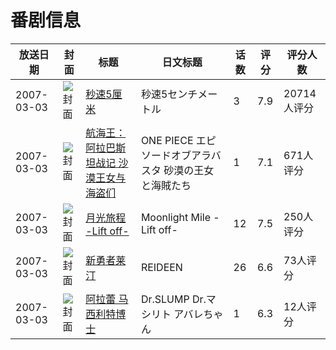 # 番剧信息

|放送日期|封面|标题|日文标题|话数|评分|评分人数|
|---|---|---|---|---|---|---|
|2007-03-03|![封面](https://lain.bgm.tv/pic/cover/c/1f/44/927_J2Q9a.jpg)|[秒速5厘米](https://bangumi.tv/subject/927)|秒速5センチメートル|3|7.9|20714人评分|
|2007-03-03|![封面](https://lain.bgm.tv/pic/cover/c/5e/c8/1999_Z5sW5.jpg)|[航海王：阿拉巴斯坦战记 沙漠王女与海盗们](https://bangumi.tv/subject/1999)|ONE PIECE エピソードオブアラバスタ 砂漠の王女と海賊たち|1|7.1|671人评分|
|2007-03-03|![封面](https://lain.bgm.tv/pic/cover/c/36/14/2732_7747N.jpg)|[月光旅程 -Lift off-](https://bangumi.tv/subject/2732)|Moonlight Mile -Lift off-|12|7.5|250人评分|
|2007-03-03|![封面](https://lain.bgm.tv/pic/cover/c/a8/e5/11876_bkkNz.jpg)|[新勇者莱汀](https://bangumi.tv/subject/11876)|REIDEEN|26|6.6|73人评分|
|2007-03-03|![封面](https://lain.bgm.tv/pic/cover/c/e6/8f/82729_biP8w.jpg)|[阿拉蕾 马西利特博士](https://bangumi.tv/subject/82729)|Dr.SLUMP Dr.マシリト アバレちゃん|1|6.3|12人评分|
